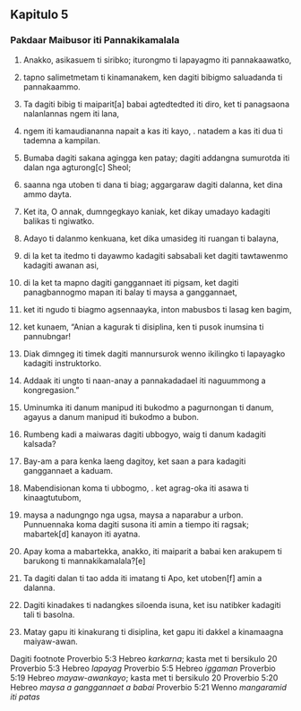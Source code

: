 Kapitulo 5
----------

### Pakdaar Maibusor iti Pannakikamalala

1. Anakko, asikasuem ti siribko;
   iturongmo ti lapayagmo iti pannakaawatko,
2. tapno salimetmetam ti kinamanakem, ken dagiti bibigmo saluadanda ti pannakaammo.
3. Ta dagiti bibig ti maiparit[a] babai agtedtedted iti diro, ket ti panagsaona nalanlannas ngem iti lana,
4. ngem iti kamaudiananna napait a kas iti kayo, .
   natadem a kas iti dua ti tademna a kampilan.
5. Bumaba dagiti sakana agingga ken patay;
   dagiti addangna sumurotda iti dalan nga agturong[c] Sheol;
6. saanna nga utoben ti dana ti biag;
   aggargaraw dagiti dalanna, ket dina ammo dayta.

7. Ket ita, O annak, dumngegkayo kaniak, ket dikay umadayo kadagiti balikas ti ngiwatko.
8. Adayo ti dalanmo kenkuana, ket dika umasideg iti ruangan ti balayna,
9. di la ket ta itedmo ti dayawmo kadagiti sabsabali
   ket dagiti tawtawenmo kadagiti awanan asi,
10. di la ket ta mapno dagiti ganggannaet iti pigsam, ket dagiti panagbannogmo mapan iti balay ti maysa a ganggannaet,
11. ket iti ngudo ti biagmo agsennaayka, inton mabusbos ti lasag ken bagim,
12. ket kunaem, “Anian a kagurak ti disiplina, ken ti pusok inumsina ti pannubngar!
13. Diak dimngeg iti timek dagiti mannursurok
    wenno ikilingko ti lapayagko kadagiti instruktorko.
14. Addaak iti ungto ti naan-anay a pannakadadael
    iti naguummong a kongregasion.”

15. Uminumka iti danum manipud iti bukodmo a pagurnongan ti danum, agayus a danum manipud iti bukodmo a bubon.
16. Rumbeng kadi a maiwaras dagiti ubbogyo, waig ti danum kadagiti kalsada?
17. Bay-am a para kenka laeng dagitoy, ket saan a para kadagiti ganggannaet a kaduam.
18. Mabendisionan koma ti ubbogmo, .
    ket agrag-oka iti asawa ti kinaagtutubom,
19. maysa a nadungngo nga ugsa, maysa a naparabur a urbon.
    Punnuennaka koma dagiti susona iti amin a tiempo iti ragsak;
    mabartek[d] kanayon iti ayatna.
20. Apay koma a mabartekka, anakko, iti maiparit a babai
    ken arakupem ti barukong ti mannakikamalala?[e]
21. Ta dagiti dalan ti tao adda iti imatang ti Apo, ket utoben[f] amin a dalanna.
22. Dagiti kinadakes ti nadangkes siloenda isuna, ket isu natibker kadagiti tali ti basolna.
23. Matay gapu iti kinakurang ti disiplina, ket gapu iti dakkel a kinamaagna maiyaw-awan.

Dagiti footnote
Proverbio 5:3 Hebreo *karkarna*; kasta met ti bersikulo 20
Proverbio 5:3 Hebreo *lapayag*
Proverbio 5:5 Hebreo *iggaman*
Proverbio 5:19 Hebreo *mayaw-awankayo*; kasta met ti bersikulo 20
Proverbio 5:20 Hebreo *maysa a ganggannaet a babai*
Proverbio 5:21 Wenno *mangaramid iti patas*